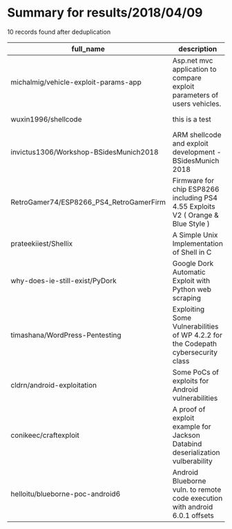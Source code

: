 
# Summary for results/2018/04/09
    
10 records found after deduplication

| full_name | description | html_url | matched_list | matched_count | pushed_at | size | stargazers_count | language | forks_count |
|-----------------------------------------|----------------------------------------------------------------------------------|------------------------------------------------------------|----------------------------------|-----------------|---------------------------|--------|--------------------|------------|---------------|
| michalmig/vehicle-exploit-params-app | Asp.net mvc application to compare exploit parameters of users vehicles. | https://github.com/michalmig/vehicle-exploit-params-app | ['exploit'] | 1 | 2018-04-09 22:16:05+00:00 | 10991 | 0 | JavaScript | 0 |
| wuxin1996/shellcode | this is a test | https://github.com/wuxin1996/shellcode | ['shellcode'] | 1 | 2018-04-09 15:00:53+00:00 | 14 | 0 | PowerShell | 0 |
| invictus1306/Workshop-BSidesMunich2018 | ARM shellcode and exploit development - BSidesMunich 2018 | https://github.com/invictus1306/Workshop-BSidesMunich2018 | ['exploit', 'shellcode'] | 2 | 2018-04-09 13:24:07+00:00 | 1286 | 105 | Python | 22 |
| RetroGamer74/ESP8266_PS4_RetroGamerFirm | Firmware for chip ESP8266 including PS4 4.55 Exploits V2 ( Orange & Blue Style ) | https://github.com/RetroGamer74/ESP8266_PS4_RetroGamerFirm | ['exploit'] | 1 | 2018-04-09 14:05:03+00:00 | 21134 | 9 | | 0 |
| prateekiiest/Shellix | A Simple Unix Implementation of Shell in C | https://github.com/prateekiiest/Shellix | ['shellcode'] | 1 | 2018-04-09 12:11:27+00:00 | 543 | 0 | C | 0 |
| why-does-ie-still-exist/PyDork | Google Dork Automatic Exploit with Python web scraping | https://github.com/why-does-ie-still-exist/PyDork | ['exploit'] | 1 | 2018-04-09 23:28:33+00:00 | 19 | 0 | Python | 1 |
| timashana/WordPress-Pentesting | Exploiting Some Vulnerabilities of WP 4.2.2 for the Codepath cybersecurity class | https://github.com/timashana/WordPress-Pentesting | ['exploit'] | 1 | 2018-04-09 01:50:05+00:00 | 27 | 0 | | 1 |
| cldrn/android-exploitation | Some PoCs of exploits for Android vulnerabilities | https://github.com/cldrn/android-exploitation | ['exploit', 'vulnerability poc'] | 2 | 2018-04-09 03:45:37+00:00 | 5 | 6 | Java | 6 |
| conikeec/craftexploit | A proof of exploit example for Jackson Databind deserialization vulberability | https://github.com/conikeec/craftexploit | ['exploit'] | 1 | 2018-04-09 05:45:34+00:00 | 3 | 0 | Java | 0 |
| helloitu/blueborne-poc-android6 | Android Blueborne vuln. to remote code execution with android 6.0.1 offsets | https://github.com/helloitu/blueborne-poc-android6 | ['remote code execution'] | 1 | 2018-04-09 21:11:55+00:00 | 17 | 1 | Python | 0 |
